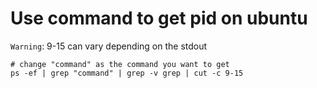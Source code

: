 # Use command to get pid on ubuntu

`Warning`: 9-15 can vary depending on the stdout
```
# change "command" as the command you want to get
ps -ef | grep "command" | grep -v grep | cut -c 9-15 
```
